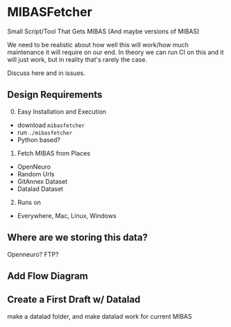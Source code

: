 # MIBASFetcher
Small Script/Tool That Gets MIBAS (And maybe versions of MIBAS)

We need to be realistic about how well this will work/how much maintenance it will require on our end. In theory we can run CI on this and it will just work, but in reality that's rarely the case. 

Discuss here and in issues. 


## Design Requirements

0) Easy Installation and Execution
  - download `mibasfetcher`
  - run `./mibasfetcher`
  - Python based?
1) Fetch MIBAS from Places
  - OpenNeuro
  - Random Urls
  - GitAnnex Dataset 
  - Datalad Dataset
2) Runs on
  - Everywhere, Mac, Linux, Windows
  
## Where are we storing this data?

Openneuro? FTP?

## Add Flow Diagram

## Create a First Draft w/ Datalad
  make a datalad folder, and make datalad work for current MIBAS
 
